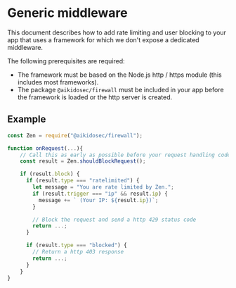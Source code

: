 # Generic middleware

This document describes how to add rate limiting and user blocking to your app that uses a framework for which we don't expose a dedicated middleware.

The following prerequisites are required:

- The framework must be based on the Node.js http / https module (this includes most frameworks).
- The package `@aikidosec/firewall` must be included in your app before the framework is loaded or the http server is created.

## Example

```js
const Zen = require("@aikidosec/firewall");

function onRequest(...){
    // Call this as early as possible before your request handling code, e.g. in a middleware
    const result = Zen.shouldBlockRequest();

    if (result.block) {
      if (result.type === "ratelimited") {
        let message = "You are rate limited by Zen.";
        if (result.trigger === "ip" && result.ip) {
          message += ` (Your IP: ${result.ip})`;
        }

        // Block the request and send a http 429 status code
        return ...;
      }

      if (result.type === "blocked") {
        // Return a http 403 response
        return ...;
      }
    }
}
```
